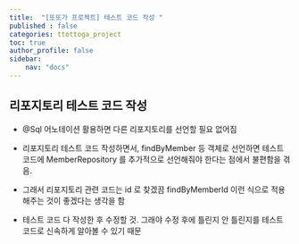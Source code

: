 ```yaml
---
title:  "[또또가 프로젝트] 테스트 코드 작성 "
published : false
categories: ttottoga_project
toc: true
author_profile: false
sidebar:
    nav: "docs"
---
```


## 리포지토리 테스트 코드 작성

- @Sql 어노테이션 활용하면 다른 리포지토리를 선언할 필요 없어짐

- 리포지토리 테스트 코드 작성하면서, findByMember 등 객체로 선언하면 테스트 코드에 MemberRepository 를 추가적으로 선언해줘야 한다는 점에서 불편함을 겪음.
- 그래서 리포지토리 관련 코드는 id 로 찾겠끔 findByMemberId 이런 식으로 적용해주는 것이 좋겠다는 생각을 함

- 테스트 코드 다 작성한 후 수정할 것. 그래야 수정 후에 틀린지 안 틀린지를 테스트 코드로 신속하게 알아볼 수 있기 때문
